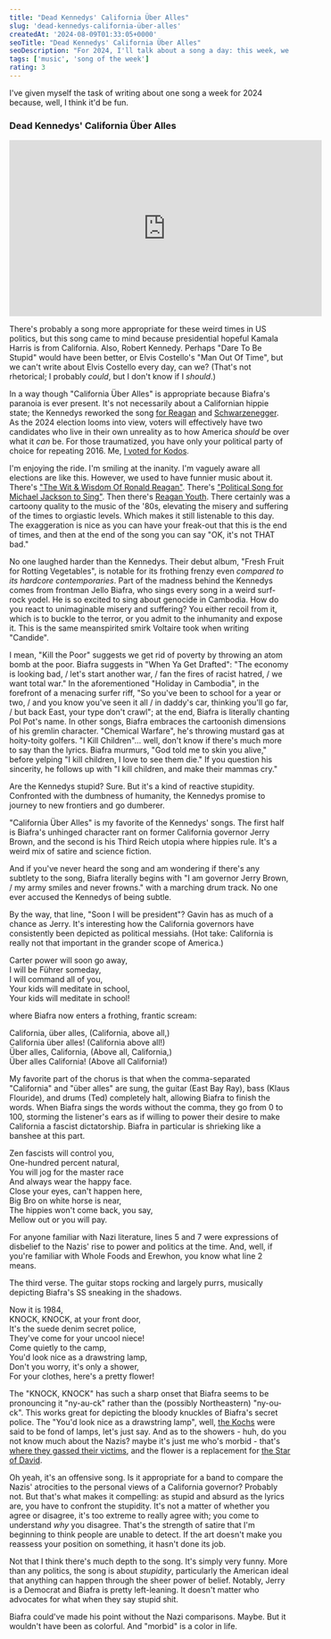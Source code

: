 ```yaml
---
title: "Dead Kennedys' California Über Alles"
slug: 'dead-kennedys-california-über-alles'
createdAt: '2024-08-09T01:33:05+0000'
seoTitle: "Dead Kennedys' California Über Alles"
seoDescription: "For 2024, I'll talk about a song a day: this week, we talk about the Dead Kennedys' California Über Alles."
tags: ['music', 'song of the week']
rating: 3
---
```


I've given myself the task of writing about one song a week for 2024 because, well, I think it'd be fun.

### Dead Kennedys' California Über Alles

<iframe width="560" height="315" src="https://www.youtube.com/embed/QVcNfiRWS6U?si=XrY3XxG_CwuSttc_" title="YouTube video player" frameborder="0" allow="accelerometer; autoplay; clipboard-write; encrypted-media; gyroscope; picture-in-picture; web-share" referrerpolicy="strict-origin-when-cross-origin" allowfullscreen></iframe>

There's probably a song more appropriate for these weird times in US politics, but this song came to mind because presidential hopeful Kamala Harris is from California. Also, Robert Kennedy. Perhaps "Dare To Be Stupid" would have been better, or Elvis Costello's "Man Out Of Time", but we can't write about Elvis Costello every day, can we? (That's not rhetorical; I probably _could_, but I don't know if I _should_.)

In a way though "California Über Alles" is appropriate because Biafra's paranoia is ever present. It's not necessarily about a Californian hippie state; the Kennedys reworked the song [for Reagan](https://www.youtube.com/watch?v=eDWHIRkFL-8) and [Schwarzenegger](https://www.youtube.com/watch?v=I_b-sC9XmCg). As the 2024 election looms into view, voters will effectively have two candidates who live in their own unreality as to how America _should_ be over what it _can_ be. For those traumatized, you have only your political party of choice for repeating 2016. Me, [I voted for Kodos](https://www.youtube.com/watch?v=zTABEQ4Qh5Y).

I'm enjoying the ride. I'm smiling at the inanity. I'm vaguely aware all elections are like this. However, we used to have funnier music about it. There's ["The Wit & Wisdom Of Ronald Reagan"](https://www.youtube.com/watch?v=f7EZY9cxEj4). There's ["Political Song for Michael Jackson to Sing"](https://www.youtube.com/watch?v=KxjEi4tgvU0). Then there's [Reagan Youth](https://www.youtube.com/watch?v=gEhQb8LddEY). There certainly was a cartoony quality to the music of the '80s, elevating the misery and suffering of the times to orgiastic levels. Which makes it still listenable to this day. The exaggeration is nice as you can have your freak-out that this is the end of times, and then at the end of the song you can say "OK, it's not THAT bad."

No one laughed harder than the Kennedys. Their debut album, "Fresh Fruit for Rotting Vegetables", is notable for its frothing frenzy even _compared to its hardcore contemporaries_. Part of the madness behind the Kennedys comes from frontman Jello Biafra, who sings every song in a weird surf-rock yodel. He is so excited to sing about genocide in Cambodia. How do you react to unimaginable misery and suffering? You either recoil from it, which is to buckle to the terror, or you admit to the inhumanity and expose it. This is the same meanspirited smirk Voltaire took when writing "Candide".

I mean, "Kill the Poor" suggests we get rid of poverty by throwing an atom bomb at the poor. Biafra suggests in "When Ya Get Drafted": "The economy is looking bad, / let's start another war, / fan the fires of racist hatred, / we want total war." In the aforementioned "Holiday in Cambodia", in the forefront of a menacing surfer riff, "So you've been to school for a year or two, / and you know you've seen it all / in daddy's car, thinking you'll go far, / but back East, your type don't crawl"; at the end, Biafra is literally chanting Pol Pot's name. In other songs, Biafra embraces the cartoonish dimensions of his gremlin character. "Chemical Warfare", he's throwing mustard gas at hoity-toity golfers. "I Kill Children"... well, don't know if there's much more to say than the lyrics. Biafra murmurs, "God told me to skin you alive," before yelping "I kill children, I love to see them die." If you question his sincerity, he follows up with "I kill children, and make their mammas cry."

Are the Kennedys stupid? Sure. But it's a kind of reactive stupidity. Confronted with the dumbness of humanity, the Kennedys promise to journey to new frontiers and go dumberer.

"California Über Alles" is my favorite of the Kennedys' songs. The first half is Biafra's unhinged character rant on former California governor Jerry Brown, and the second is his Third Reich utopia where hippies rule. It's a weird mix of satire and science fiction.

And if you've never heard the song and am wondering if there's any subtlety to the song, Biafra literally begins with "I am governor Jerry Brown, / my army smiles and never frowns." with a marching drum track. No one ever accused the Kennedys of being subtle.

By the way, that line, "Soon I will be president"? Gavin has as much of a chance as Jerry. It's interesting how the California governors have consistently been depicted as political messiahs. (Hot take: California is really not that important in the grander scope of America.)

Carter power will soon go away,<br/>
I will be Führer someday,<br/>
I will command all of you,<br/>
Your kids will meditate in school,<br/>
Your kids will meditate in school!

where Biafra now enters a frothing, frantic scream:

California, über alles, (California, above all,)<br/>
California über alles! (California above all!)<br/>
Über alles, California, (Above all, California,)<br/>
Über alles California! (Above all California!)

My favorite part of the chorus is that when the comma-separated "California" and "über alles" are sung, the guitar (East Bay Ray), bass (Klaus Flouride), and drums (Ted) completely halt, allowing Biafra to finish the words. When Biafra sings the words without the comma, they go from 0 to 100, storming the listener's ears as if willing to power their desire to make California a fascist dictatorship. Biafra in particular is shrieking like a banshee at this part.

Zen fascists will control you,<br/>
One-hundred percent natural,<br/>
You will jog for the master race<br/>
And always wear the happy face.<br/>
Close your eyes, can't happen here,<br/>
Big Bro on white horse is near,<br/>
The hippies won't come back, you say,<br/>
Mellow out or you will pay.

For anyone familiar with Nazi literature, lines 5 and 7 were expressions of disbelief to the Nazis' rise to power and politics at the time. And, well, if you're familiar with Whole Foods and Erewhon, you know what line 2 means.

The third verse. The guitar stops rocking and largely purrs, musically depicting Biafra's SS sneaking in the shadows.

Now it is 1984,<br/>
KNOCK, KNOCK, at your front door,<br/>
It's the suede denim secret police,<br/>
They've come for your uncool niece!<br/>
Come quietly to the camp,<br/>
You'd look nice as a drawstring lamp,<br/>
Don't you worry, it's only a shower,<br/>
For your clothes, here's a pretty flower!

The "KNOCK, KNOCK" has such a sharp onset that Biafra seems to be pronouncing it "ny-au-ck" rather than the (possibly Northeastern) "ny-ou-ck". This works great for depicting the bloody knuckles of Biafra's secret police. The "You'd look nice as a drawstring lamp", well, [the Kochs](https://en.wikipedia.org/wiki/Lampshades_made_from_human_skin) were said to be fond of lamps, let's just say. And as to the showers - huh, do you not know much about the Nazis? maybe it's just me who's morbid - that's [where they gassed their victims](https://en.wikipedia.org/wiki/Extermination_camp#Gassings), and the flower is a replacement for [the Star of David](https://en.wikipedia.org/wiki/Yellow_badge).

Oh yeah, it's an offensive song. Is it appropriate for a band to compare the Nazis' atrocities to the personal views of a California governor? Probably not. But that's what makes it compelling: as stupid and absurd as the lyrics are, you have to confront the stupidity. It's not a matter of whether you agree or disagree, it's too extreme to really agree with; you come to understand _why_ you disagree. That's the strength of satire that I'm beginning to think people are unable to detect. If the art doesn't make you reassess your position on something, it hasn't done its job.

Not that I think there's much depth to the song. It's simply very funny. More than any politics, the song is about _stupidity_, particularly the American ideal that anything can happen through the sheer power of belief. Notably, Jerry is a Democrat and Biafra is pretty left-leaning. It doesn't matter who advocates for what when they say stupid shit.

Biafra could've made his point without the Nazi comparisons. Maybe. But it wouldn't have been as colorful. And "morbid" is a color in life.
